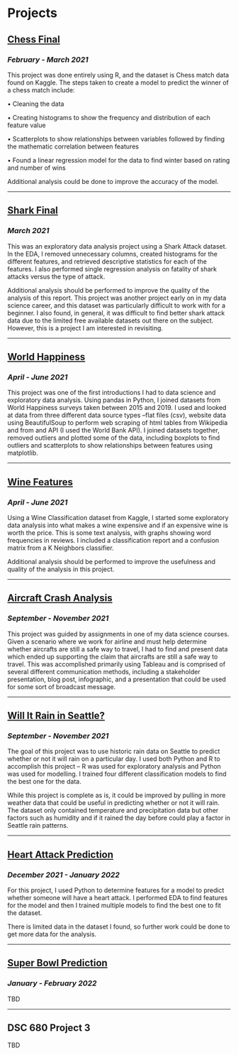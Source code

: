 # Projects

## [Chess Final](https://github.com/ixs1022/DSC_Portfolio/tree/main/ChessFinal)
### *February - March 2021*
This project was done entirely using R, and the dataset is Chess match data found on Kaggle. The steps taken to create a model to predict the winner of a chess match include:

•	Cleaning the data

•	Creating histograms to show the frequency and distribution of each feature value

•	Scatterplots to show relationships between variables followed by finding the mathematic correlation between features

•	Found a linear regression model for the data to find winter based on rating and number of wins


Additional analysis could be done to improve the accuracy of the model.

---

## [Shark Final](https://github.com/ixs1022/DSC_Portfolio/tree/main/SharkFinal)
### *March 2021*
This was an exploratory data analysis project using a Shark Attack dataset. In the EDA, I removed unnecessary columns, created histograms for the different features, and retrieved descriptive statistics for each of the features. I also performed single regression analysis on fatality of shark attacks versus the type of attack. 


Additional analysis should be performed to improve the quality of the analysis of this report. This project was another project early on in my data science career, and this dataset was particularly difficult to work with for a beginner. I also found, in general, it was difficult to find better shark attack data due to the limited free available datasets out there on the subject. However, this is a project I am interested in revisiting. 

---

## [World Happiness](https://github.com/ixs1022/DSC_Portfolio/tree/main/WorldHappiness)
### *April - June 2021*
This project was one of the first introductions I had to data science and exploratory data analysis. Using pandas in Python, I joined datasets from World Happiness surveys taken between 2015 and 2019. I used and looked at data from three different data source types –flat files (csv), website data using BeautifulSoup to perform web scraping of html tables from Wikipedia and from and API (I used the World Bank API). I joined datasets together, removed outliers and plotted some of the data, including boxplots to find outliers and scatterplots to show relationships between features using matplotlib.

---

## [Wine Features](https://github.com/ixs1022/DSC_Portfolio/tree/main/WineFeatures)
### *April - June 2021*
Using a Wine Classification dataset from Kaggle, I started some exploratory data analysis into what makes a wine expensive and if an expensive wine is worth the price. This is some text analysis, with graphs showing word frequencies in reviews. I included a classification report and a confusion matrix from a K Neighbors classifier. 


Additional analysis should be performed to improve the usefulness and quality of the analysis in this project.

---

## [Aircraft Crash Analysis](https://github.com/ixs1022/DSC_Portfolio/tree/main/AircraftSafety)
### *September - November 2021*
This project was guided by assignments in one of my data science courses. Given a scenario where we work for airline and must help determine whether aircrafts are still a safe way to travel, I had to find and present data which ended up supporting the claim that aircrafts are still a safe way to travel. This was accomplished primarily using Tableau and is comprised of several different communication methods, including a stakeholder presentation, blog post, infographic, and a presentation that could be used for some sort of broadcast message.

---

## [Will It Rain in Seattle?](https://github.com/ixs1022/DSC_Portfolio/tree/main/SeattleRain)
### *September - November 2021*
The goal of this project was to use historic rain data on Seattle to predict whether or not it will rain on a particular day. I used both Python and R to accomplish this project – R was used for exploratory analysis and Python was used for modelling. I trained four different classification models to find the best one for the data.


While this project is complete as is, it could be improved by pulling in more weather data that could be useful in predicting whether or not it will rain. The dataset only contained temperature and precipitation data but other factors such as humidity and if it rained the day before could play a factor in Seattle rain patterns.

---

## [Heart Attack Prediction](https://github.com/ixs1022/DSC_Portfolio/tree/main/HeartAttack)
### *December 2021 - January 2022*
For this project, I used Python to determine features for a model to predict whether someone will have a heart attack. I performed EDA to find features for the model and then I trained multiple models to find the best one to fit the dataset. 


There is limited data in the dataset I found, so further work could be done to get more data for the analysis.

---

## [Super Bowl Prediction](https://github.com/ixs1022/DSC_Portfolio/tree/main/SuperBowl)
### *January - February 2022*
TBD

---

## DSC 680 Project 3
TBD